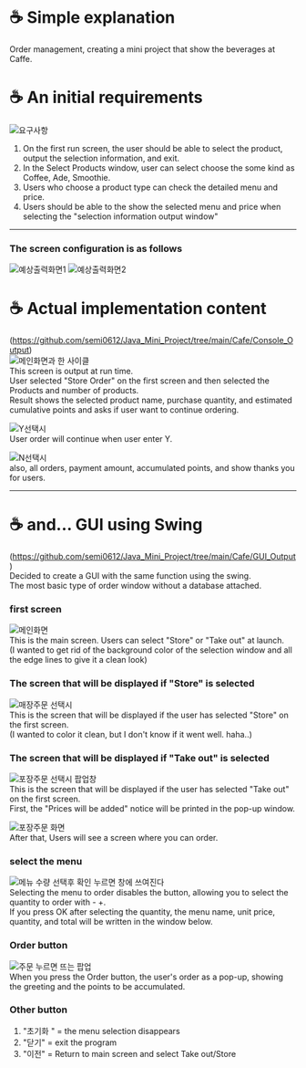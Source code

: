 # ☕ Simple explanation
Order management, creating a mini project that show the beverages at Caffe.

# ☕ An initial requirements
![요구사항](https://user-images.githubusercontent.com/51469989/113657769-9e218a80-96d9-11eb-9a96-35f4894efe11.JPG)

1. On the first run screen, the user should be able to select the product, output the selection information, and exit. <br>
2. In the Select Products window, user can select choose the some kind as Coffee, Ade, Smoothie. <br>
3. Users who choose a product type can check the detailed menu and price. <br>
4. Users should be able to the show the selected menu and price when selecting the "selection information output window" <br>

<hr>

### The screen configuration is as follows
![예상출력화면1](https://user-images.githubusercontent.com/51469989/113658105-5fd89b00-96da-11eb-9be1-d71f7870e293.JPG)
![예상출력화면2](https://user-images.githubusercontent.com/51469989/113658116-636c2200-96da-11eb-8507-b08ca7a8de2d.JPG)

# ☕ Actual implementation content
(https://github.com/semi0612/Java_Mini_Project/tree/main/Cafe/Console_Output) <br>
![메인화면과 한 사이클](https://user-images.githubusercontent.com/51469989/113666501-51927b00-96ea-11eb-88a2-b5c625ebac06.JPG) <br>
This screen is output at run time. <br>
User selected "Store Order" on the first screen and then selected the Products and number of products. <br>
Result shows the selected product name, purchase quantity, and estimated cumulative points and asks if user want to continue ordering. <br>

![Y선택시](https://user-images.githubusercontent.com/51469989/113667116-48ee7480-96eb-11eb-8d7c-2ae57ef32f20.JPG) <br>
User order will continue when user enter Y. <br>

![N선택시](https://user-images.githubusercontent.com/51469989/113667125-4a1fa180-96eb-11eb-92c7-9aee019a80d8.JPG) <br>
also, all orders, payment amount, accumulated points, and show thanks you for users. <br>

<hr>

# ☕ and... GUI using Swing
(https://github.com/semi0612/Java_Mini_Project/tree/main/Cafe/GUI_Output) <br>
Decided to create a GUI with the same function using the swing. <br>
The most basic type of order window without a database attached. <br>

### first screen
![메인화면](https://user-images.githubusercontent.com/51469989/113513548-3ff38b00-95a5-11eb-86d1-3fe563240a24.JPG) <br>
This is the main screen. Users can select "Store" or "Take out" at launch. <br>
(I wanted to get rid of the background color of the selection window and all the edge lines to give it a clean look) <br>

### The screen that will be displayed if "Store" is selected
![매장주문 선택시](https://user-images.githubusercontent.com/51469989/113513523-25b9ad00-95a5-11eb-9b03-a9d7be34d9af.JPG) <br>
This is the screen that will be displayed if the user has selected "Store" on the first screen. <br>
(I wanted to color it clean, but I don't know if it went well. haha..) <br>

### The screen that will be displayed if "Take out" is selected
![포장주문 선택시 팝업창](https://user-images.githubusercontent.com/51469989/113513734-10914e00-95a6-11eb-9ea1-168436d90f40.JPG) <br>
This is the screen that will be displayed if the user has selected "Take out" on the first screen. <br>
First, the "Prices will be added" notice will be printed in the pop-up window. <br>

![포장주문 화면](https://user-images.githubusercontent.com/51469989/113513613-85b05380-95a5-11eb-9c16-45839a024859.JPG) <br>
After that, Users will see a screen where you can order. <br>

### select the menu
![메뉴 수량 선택후 확인 누르면 창에 쓰여진다](https://user-images.githubusercontent.com/51469989/113513649-b42e2e80-95a5-11eb-97dc-291130fba50b.JPG) <br>
Selecting the menu to order disables the button, allowing you to select the quantity to order with - +. <br>
If you press OK after selecting the quantity, the menu name, unit price, quantity, and total will be written in the window below. <br>

### Order button
![주문 누르면 뜨는 팝업](https://user-images.githubusercontent.com/51469989/113513784-3a4a7500-95a6-11eb-9898-73432cbf4d6c.JPG) <br>
When you press the Order button, the user's order as a pop-up, showing the greeting and the points to be accumulated. <br>

### Other button
1. "초기화 " = the menu selection disappears
2. "닫기" = exit the program
3. "이전" = Return to main screen and select Take out/Store
